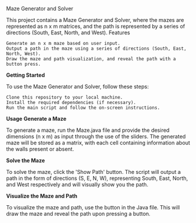 Maze Generator and Solver

This project contains a Maze Generator and Solver, where the mazes are represented as n x m matrices, and the path is represented by a series of directions (South, East, North, and West).
Features

    Generate an n x m maze based on user input.
    Output a path in the maze using a series of directions (South, East, North, West).
    Draw the maze and path visualization, and reveal the path with a button press.

**Getting Started**

To use the Maze Generator and Solver, follow these steps:

    Clone this repository to your local machine.
    Install the required dependencies (if necessary).
    Run the main script and follow the on-screen instructions.

**Usage**
**Generate a Maze**

To generate a maze, run the Maze.java file and provide the desired dimensions (n x m) as input through the use of the sliders. The generated maze will be stored as a matrix, with each cell containing information about the walls present or absent.

**Solve the Maze**

To solve the maze, click the 'Show Path' button. The script will output a path in the form of directions (S, E, N, W), representing South, East, North, and West respectively and will visually show you the path.

**Visualize the Maze and Path**

To visualize the maze and path, use the button in the Java file. This will draw the maze and reveal the path upon pressing a button.
